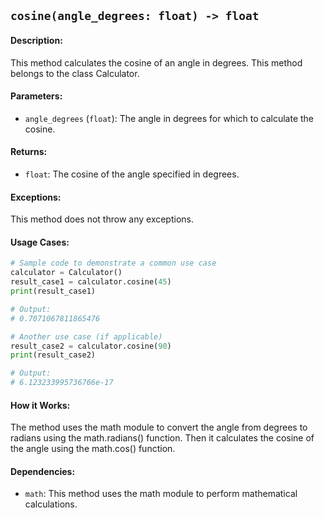 ## `cosine(angle_degrees: float) -> float`

#### Description:
This method calculates the cosine of an angle in degrees. This method belongs to the class Calculator.

#### Parameters:
- `angle_degrees` (`float`): The angle in degrees for which to calculate the cosine.

#### Returns:
- `float`: The cosine of the angle specified in degrees.

#### Exceptions:
This method does not throw any exceptions.

#### Usage Cases:

```python
# Sample code to demonstrate a common use case
calculator = Calculator()
result_case1 = calculator.cosine(45)
print(result_case1)

# Output:
# 0.7071067811865476

# Another use case (if applicable)
result_case2 = calculator.cosine(90)
print(result_case2)

# Output:
# 6.123233995736766e-17
```

#### How it Works:
The method uses the math module to convert the angle from degrees to radians using the math.radians() function. Then it calculates the cosine of the angle using the math.cos() function.

#### Dependencies:
- `math`: This method uses the math module to perform mathematical calculations.